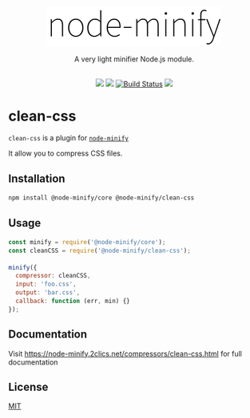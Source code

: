 <p align="center"><img src="/static/node-minify.svg" width="348" alt="node-minify"></p>

<p align="center">A very light minifier Node.js module.</p>

<p align="center">
  <br>
  <a href="https://npmjs.org/package/@node-minify/clean-css"><img src="https://img.shields.io/npm/v/@node-minify/clean-css.svg"></a>
  <a href="https://npmjs.org/package/@node-minify/clean-css"><img src="https://img.shields.io/npm/dm/@node-minify/clean-css.svg"></a>
  <a href="https://github.com/srod/node-minify/actions"><img alt="Build Status" src="https://img.shields.io/endpoint.svg?url=https%3A%2F%2Factions-badge.atrox.dev%2Fsrod%2Fnode-minify%2Fbadge%3Fref%3Ddevelop&style=flat" /></a>
  <a href="https://codecov.io/gh/srod/node-minify"><img src="https://codecov.io/gh/srod/node-minify/branch/develop/graph/badge.svg"></a>
</p>

# clean-css

`clean-css` is a plugin for [`node-minify`](https://github.com/srod/node-minify)

It allow you to compress CSS files.

## Installation

```bash
npm install @node-minify/core @node-minify/clean-css
```

## Usage

```js
const minify = require('@node-minify/core');
const cleanCSS = require('@node-minify/clean-css');

minify({
  compressor: cleanCSS,
  input: 'foo.css',
  output: 'bar.css',
  callback: function (err, min) {}
});
```

## Documentation

Visit https://node-minify.2clics.net/compressors/clean-css.html for full documentation

## License

[MIT](https://github.com/srod/node-minify/blob/develop/LICENSE)
